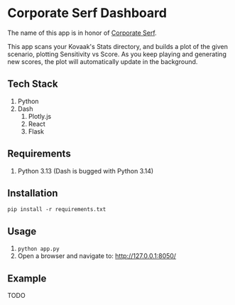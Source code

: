 # Corporate Serf Dashboard

The name of this app is in honor of [Corporate Serf](https://www.youtube.com/watch?v=a-MShVYe3kY).

This app scans your Kovaak's Stats directory, and builds a plot of the given scenario, plotting Sensitivity vs Score. As
you keep playing and generating new scores, the plot will automatically update in the background.

## Tech Stack

1. Python
2. Dash
    1. Plotly.js
    2. React
    3. Flask

## Requirements

1. Python 3.13 (Dash is bugged with Python 3.14)

## Installation

`pip install -r requirements.txt`

## Usage

1. `python app.py`
2. Open a browser and navigate to: http://127.0.0.1:8050/

## Example

TODO
